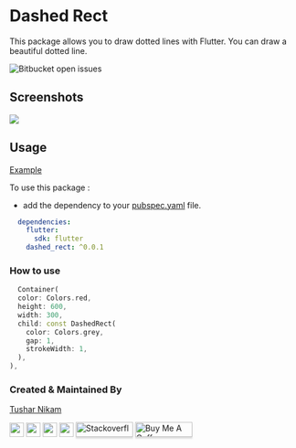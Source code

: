 # Dashed Rect

This package allows you to draw dotted lines with Flutter. You can draw a beautiful dotted line.

![Bitbucket open issues](https://img.shields.io/bitbucket/issues-raw/champ96k/DashedRect)

## Screenshots

![](https://i.ibb.co/kmYrfcM/screenshot.png)


## Usage


[Example](https://github.com/champ96k/DashedRect/tree/master/example)

To use this package :

* add the dependency to your [pubspec.yaml](https://github.com/champ96k/DashedRect/tree/master/example/pubspec.yaml) file.

```yaml
  dependencies:
    flutter:
      sdk: flutter
    dashed_rect: ^0.0.1
```

### How to use

```dart
  Container(
  color: Colors.red,
  height: 600,
  width: 300,
  child: const DashedRect(
    color: Colors.grey,
    gap: 1,
    strokeWidth: 1,
  ),
),
```

### Created & Maintained By

[Tushar Nikam](http://tusharnikam.ml/)


<p><a href="https://www.twitter.com/champ_96k"><img src="https://img.shields.io/badge/twitter-%231DA1F2.svg?&style=for-the-badge&logo=twitter&logoColor=white" height=25></a> <a href="https://www.linkedin.com/in/tushar-nikam-a29a97131/"><img src="https://img.shields.io/badge/linkedin-%230077B5.svg?&style=for-the-badge&logo=linkedin&logoColor=white" height=25></a> <a href="https://medium.com/@champ96k"><img src="https://img.shields.io/badge/medium-%2312100E.svg?&style=for-the-badge&logo=medium&logoColor=white" height=25></a> <a href="https://champ96k.github.io"><img src="https://img.shields.io/badge/tusharnikam.ml-portfolio-orange" height=25></a> <a href="https://stackoverflow.com/users/11157840/tushar-nikam" target="_blank"><img src="https://logos-download.com/wp-content/uploads/2019/01/Stack_Overflow_Logo-700x283.png" alt="Stackoverflow" style="height: 26px !important;width: 100px !important;box-shadow: 0px 3px 2px 0px rgba(190, 190, 190, 0.5) !important;-webkit-box-shadow: 0px 3px 2px 0px rgba(190, 190, 190, 0.5) !important;"height=25 ></a>  <a href="https://www.buymeacoffee.com/champ96k" target="_blank"><img src="https://www.buymeacoffee.com/assets/img/custom_images/orange_img.png" alt="Buy Me A Coffee" style="height: 26px !important;width: 100px !important;box-shadow: 0px 3px 2px 0px rgba(190, 190, 190, 0.5) !important;-webkit-box-shadow: 0px 3px 2px 0px rgba(190, 190, 190, 0.5) !important;"height=25 ></a></p>